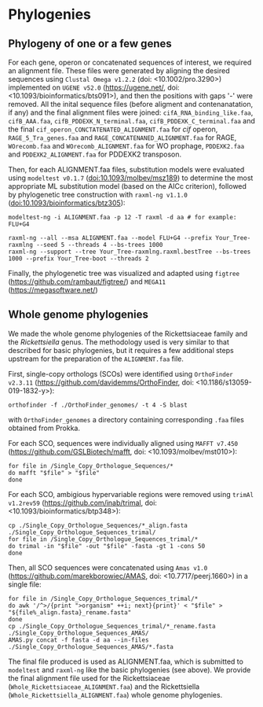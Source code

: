 # Phylogenies

## Phylogeny of one or a few genes

For each gene, operon or concatenated sequences of interest, we required an alignment file. These files were generated by aligning the desired sequences using `Clustal Omega v1.2.2` (doi: <10.1002/pro.3290>) implemented on `UGENE v52.0` (<https://ugene.net/>, doi: <10.1093/bioinformatics/bts091>), and then the positions with gaps '-' were removed. All the inital sequence files (before aligment and contenanatation, if any) and the final alignment files were joined: `cifA_RNA_binding_like.faa`, `cifB_AAA.faa`, `cifB_PDDEXK_N_terminal.faa`, `cifB_PDDEXK_C_terminal.faa` and the final `cif_operon_CONCTATENATED_ALIGNMENT.faa` for *cif* operon, `RAGE_5_Tra_genes.faa` and `RAGE_CONCATENANED_ALIGNMENT.faa` for RAGE, `WOrecomb.faa` and `WOrecomb_ALIGNMENT.faa` for WO prophage, `PDDEXK2.faa` and `PDDEXK2_ALIGNMENT.faa` for PDDEXK2 transposon.

Then, for each ALIGNMENT.faa files, substitution models were evaluated using `modeltest v0.1.7` (<doi:10.1093/molbev/msz189>) to determine the most appropriate ML substitution model (based on the AICc criterion), followed by phylogenetic tree construction with `raxml-ng v1.1.0` (<doi:10.1093/bioinformatics/btz305>):
```
modeltest-ng -i ALIGNMENT.faa -p 12 -T raxml -d aa # for example: FLU+G4

raxml-ng --all --msa ALIGNMENT.faa --model FLU+G4 --prefix Your_Tree-raxmlng --seed 5 --threads 4 --bs-trees 1000
raxml-ng --support --tree Your_Tree-raxmlng.raxml.bestTree --bs-trees 1000 --prefix Your_Tree-boot --threads 2
```

Finally, the phylogenetic tree was visualized and adapted using `figtree` (<https://github.com/rambaut/figtree/>) and `MEGA11` (<https://megasoftware.net/>)


## Whole genome phylogenies

We made the whole genome phylogenies of the Rickettsiaceae family and the *Rickettsiella* genus. The methodology used is very similar to that described for basic phylogenies, but it requires a few additional steps upstream for the preparation of the `ALIGNMENT.faa` file.

First, single-copy orthologs (SCOs) were identified using `OrthoFinder v2.3.11` (<https://github.com/davidemms/OrthoFinder>, doi: <10.1186/s13059-019-1832-y>):
```
orthofinder -f ./OrthoFinder_genomes/ -t 4 -S blast 
```
with `OrthoFinder_genomes` a directory containing corresponding `.faa` files obtained from Prokka. 

For each SCO, sequences were individually aligned using `MAFFT v7.450` (<https://github.com/GSLBiotech/mafft>, doi: <10.1093/molbev/mst010>):
```
for file in /Single_Copy_Orthologue_Sequences/*
do mafft "$file" > "$file"
done
```

For each SCO, ambigious hypervariable regions were removed using `trimAl v1.2rev59` (<https://github.com/inab/trimal>, doi: <10.1093/bioinformatics/btp348>):
```
cp ./Single_Copy_Orthologue_Sequences/*_align.fasta ./Single_Copy_Orthologue_Sequences_trimal/
for file in /Single_Copy_Orthologue_Sequences_trimal/*
do trimal -in "$file" -out "$file" -fasta -gt 1 -cons 50
done
```

Then, all SCO sequences were concatenated using `Amas v1.0` (<https://github.com/marekborowiec/AMAS>, doi: <10.7717/peerj.1660>) in a single file:
```
for file in /Single_Copy_Orthologue_Sequences_trimal/*
do awk '/^>/{print ">organism" ++i; next}{print}' < "$file" > "${file%_align.fasta}_rename.fasta"
done
cp ./Single_Copy_Orthologue_Sequences_trimal/*_rename.fasta ./Single_Copy_Orthologue_Sequences_AMAS/
AMAS.py concat -f fasta -d aa --in-files ./Single_Copy_Orthologue_Sequences_AMAS/*.fasta
```

The final file produced is used as ALIGNMENT.faa, which is submitted to `modeltest` and `raxml-ng` like the basic phylogenies (see above). We provide the final alignment file used for the Rickettsiaceae (`Whole_Rickettsiaceae_ALIGNMENT.faa`) and the Rickettsiella (`Whole_Rickettsiella_ALIGNMENT.faa`) whole genome phylogenies.
